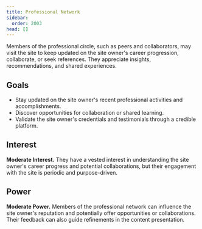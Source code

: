 ```yaml
---
title: Professional Network
sidebar:
  order: 2003
head: []
---
```


Members of the professional circle, such as peers and collaborators, may visit the site to keep updated on the site owner's career progression, collaborate, or seek references.
They appreciate insights, recommendations, and shared experiences.

## Goals

- Stay updated on the site owner's recent professional activities and accomplishments.
- Discover opportunities for collaboration or shared learning.
- Validate the site owner's credentials and testimonials through a credible platform.

## Interest

**Moderate Interest.** They have a vested interest in understanding the site owner's career progress and potential collaborations, but their engagement with the site is periodic and purpose-driven.

## Power

**Moderate Power.** Members of the professional network can influence the site owner's reputation and potentially offer opportunities or collaborations. Their feedback can also guide refinements in the content presentation.
